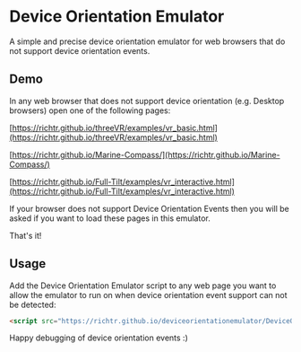# Device Orientation Emulator

A simple and precise device orientation emulator for web browsers that do not support device orientation events.

## Demo

In any web browser that does not support device orientation (e.g. Desktop browsers) open one of the following pages:

[https://richtr.github.io/threeVR/examples/vr_basic.html](https://richtr.github.io/threeVR/examples/vr_basic.html)

[https://richtr.github.io/Marine-Compass/](https://richtr.github.io/Marine-Compass/)

[https://richtr.github.io/Full-Tilt/examples/vr_interactive.html](https://richtr.github.io/Full-Tilt/examples/vr_interactive.html)

If your browser does not support Device Orientation Events then you will be asked if you want to load these pages in this emulator.

That's it!

## Usage

Add the Device Orientation Emulator script to any web page you want to allow the emulator to run on when device orientation event support can not be detected:

```html
<script src="https://richtr.github.io/deviceorientationemulator/DeviceOrientationEmulator.js"></script>
```

Happy debugging of device orientation events :)
